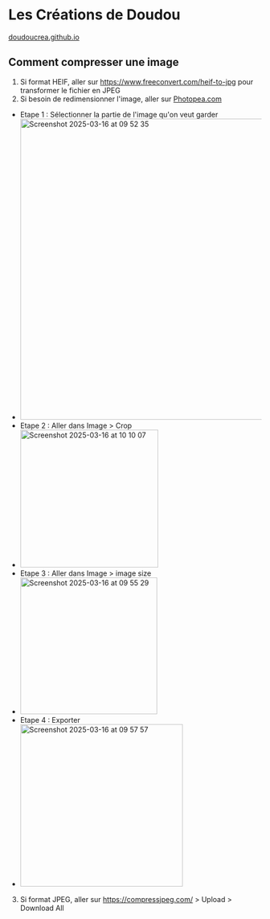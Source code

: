 # Les Créations de Doudou
[doudoucrea.github.io](https://doudoucrea.github.io)

## Comment compresser une image
1. Si format HEIF, aller sur https://www.freeconvert.com/heif-to-jpg pour transformer le fichier en JPEG
2. Si besoin de redimensionner l'image, aller sur [Photopea.com](https://photopea.com)
  - Etape 1 : Sélectionner la partie de l'image qu'on veut garder
  - <img width="599" alt="Screenshot 2025-03-16 at 09 52 35" src="https://github.com/user-attachments/assets/3a62b6ff-127d-4762-a444-d1dab37fd836" />
  - Etape 2 : Aller dans Image > Crop
  - <img width="274" alt="Screenshot 2025-03-16 at 10 10 07" src="https://github.com/user-attachments/assets/4be778a7-73e5-4ba9-a51a-ed7dd56f14ae" />
  - Etape 3 : Aller dans Image > image size
  - <img width="272" alt="Screenshot 2025-03-16 at 09 55 29" src="https://github.com/user-attachments/assets/8d02820c-5715-48df-8d57-28af6f233c05" />
  - Etape 4 : Exporter
  - <img width="323" alt="Screenshot 2025-03-16 at 09 57 57" src="https://github.com/user-attachments/assets/4242e2c6-3aff-4401-b985-e4d0ca10f64a" />
3. Si format JPEG, aller sur https://compressjpeg.com/ > Upload > Download All
 
